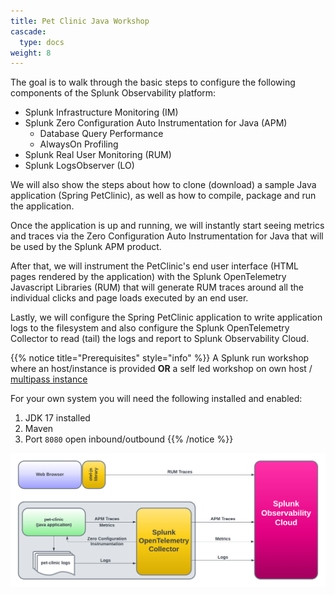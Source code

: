 ```yaml
---
title: Pet Clinic Java Workshop
cascade:
  type: docs
weight: 8
---
```


The goal is to walk through the basic steps to configure the following components of the Splunk Observability platform:

* Splunk Infrastructure Monitoring (IM)
* Splunk Zero Configuration Auto Instrumentation for Java (APM)
  * Database Query Performance
  * AlwaysOn Profiling
* Splunk Real User Monitoring (RUM)
* Splunk LogsObserver (LO)

We will also show the steps about how to clone (download) a sample Java application (Spring PetClinic), as well as how to compile, package and run the application.

Once the application is up and running, we will instantly start seeing metrics and traces via the Zero Configuration Auto Instrumentation for Java that will be used by the Splunk APM product.

After that, we will instrument the PetClinic's end user interface (HTML pages rendered by the application) with the Splunk OpenTelemetry Javascript Libraries (RUM) that will generate RUM traces around all the individual clicks and page loads executed by an end user.

Lastly, we will configure the Spring PetClinic application to write application logs to the filesystem and also configure the Splunk OpenTelemetry Collector to read (tail) the logs and report to Splunk Observability Cloud.

{{% notice title="Prerequisites" style="info" %}}
A Splunk run workshop where an host/instance is provided  **OR** a self led workshop on own host / [multipass instance](https://github.com/splunk/observability-workshop/tree/main/multipass)

For your own system you will need the following installed and enabled:

1. JDK 17 installed
2. Maven
3. Port `8080` open inbound/outbound
{{% /notice %}}

![PetClinic Exercise](images/petclinic-exercise.png)
